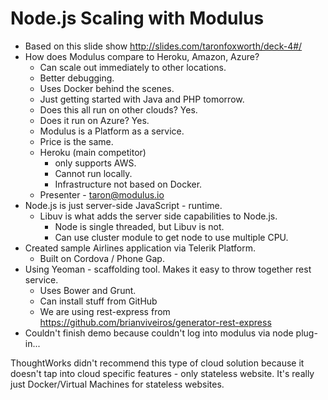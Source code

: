 # Node.js Scaling with Modulus

* Based on this slide show http://slides.com/taronfoxworth/deck-4#/
* How does Modulus compare to Heroku, Amazon, Azure?
	* Can scale out immediately to other locations.
	* Better debugging.
	* Uses Docker behind the scenes.
	* Just getting started with Java and PHP tomorrow.
	* Does this all run on other clouds?  Yes.
	* Does it run on Azure?  Yes.
	* Modulus is a Platform as a service.
	* Price is the same.
	* Heroku (main competitor) 
		* only supports AWS.
		* Cannot run locally.
		* Infrastructure not based on Docker.
	* Presenter - taron@modulus.io
* Node.js is just server-side JavaScript - runtime.
	* Libuv is what adds the server side capabilities to Node.js.
		* Node is single threaded, but Libuv is not.
		* Can use cluster module to get node to use multiple CPU.
* Created sample Airlines application via Telerik Platform.
	* Built on Cordova / Phone Gap.
* Using Yeoman - scaffolding tool.  Makes it easy to throw together rest service.
	* Uses Bower and Grunt.
	* Can install stuff from GitHub
	* We are using rest-express from https://github.com/brianviveiros/generator-rest-express
* Couldn't finish demo because couldn't log into modulus via node plug-in...


ThoughtWorks didn't recommend this type of cloud solution because it doesn't tap into cloud specific features - only stateless website.  It's really just Docker/Virtual Machines for stateless websites.
